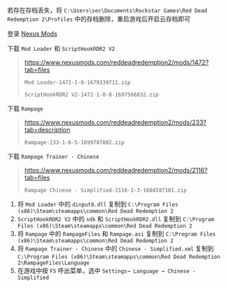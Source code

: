 若存在存档丢失，将 `C:\Users\sec\Documents\Rockstar Games\Red Dead Redemption 2\Profiles` 中的存档删除，重启游戏后开启云存档即可

登录 [Nexus Mods](https://www.nexusmods.com/)

下载 `Mod Loader` 和 `ScriptHookRDR2 V2` 

> https://www.nexusmods.com/reddeadredemption2/mods/1472?tab=files
>
>  `Mod Loader-1472-1-0-1679339711.zip ` 
>
>  `ScriptHookRDR2 V2-1472-1-0-8-1697566832.zip` 

下载 `Rampage` 

> https://www.nexusmods.com/reddeadredemption2/mods/233?tab=description
>
>  `Rampage-233-1-6-5-1699787802.zip` 

下载 `Rampage Trainer - Chinese` 

> https://www.nexusmods.com/reddeadredemption2/mods/2116?tab=files
>
>  `Rampage Chinese - Simplified-2116-1-3-1684597101.zip` 

1. 将 `Mod Loader` 中的 `dinput8.dll` 复制到 `C:\Program Files (x86)\Steam\steamapps\common\Red Dead Redemption 2` 
2.  `ScriptHookRDR2 V2` 中的 `sdk` 和 `ScriptHookRDR2.dll` 复制到 `C:\Program Files (x86)\Steam\steamapps\common\Red Dead Redemption 2` 
3. 将  `Rampage` 中的 `RampageFiles` 和 `Rampage.asi` 复制到  `C:\Program Files (x86)\Steam\steamapps\common\Red Dead Redemption 2` 
4. 将 `Rampage Trainer - Chinese` 中的 `Chinese - Simplified.xml` 复制到 `C:\Program Files (x86)\Steam\steamapps\common\Red Dead Redemption 2\RampageFiles\Language` 
5. 在游戏中按 `F5` 呼出菜单，选中 `Settings→ Language → Chinese - Simplified` 


